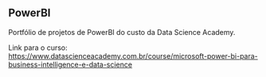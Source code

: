 ## PowerBI

Portfólio de projetos de PowerBI do custo da Data Science Academy.

Link para o curso: https://www.datascienceacademy.com.br/course/microsoft-power-bi-para-business-intelligence-e-data-science


